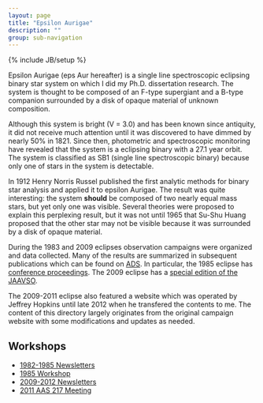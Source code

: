 ```yaml
---
layout: page
title: "Epsilon Aurigae"
description: ""
group: sub-navigation
---
```

{% include JB/setup %}

Epsilon Aurigae (eps Aur hereafter) is a single line spectroscopic eclipsing
binary star system on which I did my Ph.D. dissertation research. The system
is thought to be composed of an F-type supergiant and a B-type companion
surrounded by a disk of opaque material of unknown composition.

Although this system is bright (V = 3.0) and has been known since antiquity,
it did not receive much attention until it was discovered to have dimmed
by nearly 50% in 1821. Since then, photometric and spectroscopic monitoring
have revealed that the system is a eclipsing binary with a 27.1 year orbit.
The system is classified as SB1 (single line spectroscopic binary) because
only one of stars in the system is detectable.

In 1912 Henry Norris Russel published the first analytic methods for binary
star analysis and applied it to epsilon Aurigae.
The result was quite interesting: the system **should** be composed of two nearly
equal mass stars, but yet only one was visible.
Several theories were proposed to explain this perplexing result, but it was
not until 1965 that Su-Shu Huang proposed that the other star may not be
visible because it was surrounded by a disk of opaque material.

During the 1983 and 2009 eclipses observation campaigns were organized and data
collected. Many of the results are summarized in subsequent publications which
can be found on [ADS](http://adsabs.harvard.edu/). In particular, the 1985 eclipse
has [conference proceedings](http://adsabs.harvard.edu/abs/1985eea..book.....S).
The 2009 eclipse has a [special edition of the JAAVSO](http://www.aavso.org/citizen-sky-epsilon-aurigae-papers).

The 2009-2011 eclipse also featured a website which was operated by Jeffrey
Hopkins until late 2012 when he transfered the contents to me. The content
of this directory largely originates from the original campaign website with
some modifications and updates as needed.

## Workshops

* [1982-1985 Newsletters](newsletters-1982.html)
* [1985 Workshop](workshop-1985.html)
* [2009-2012 Newsletters](newsletters-2009.html)
* [2011 AAS 217 Meeting](workshop-2011-aas217.html)

